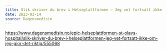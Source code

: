 ```yaml
---
title: Slik skriver du brev i Helseplattformen – Jeg vet fortsatt ikke om jeg gjør det riktig
date: 2023-03-14
source: Dagensmedisin
---
```

https://www.dagensmedisin.no/epic-helseplattformen-st-olavs-hospital/slik-skriver-du-brev-i-helseplattformen-jeg-vet-fortsatt-ikke-om-jeg-gjor-det-riktig/555068


